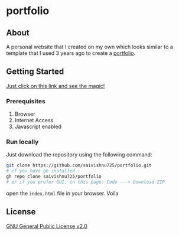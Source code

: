 # portfolio


## About <a name = "about"></a>

A personal website that I created on my own which looks similar to a template that I used 3 years ago to create a [portfolio](https://saivishnu-portfolio.netlify.app/).

## Getting Started <a name = "getting_started"></a>

<a href="" alt="the link"> Just click on this link and see the magic! </a>

### Prerequisites

1. Browser
2. Internet Access
3. Javascript enabled

### Run locally

Just download the repository using the following command:

```bash
git clone https://github.com/saivishnu725/portfolio.git
# if you have gh installed :
gh repo clone saivishnu725/portfolio
# or if you prefer GUI, in this page: Code ---> Download ZIP
```

open the `index.html` file in your browser. Voila

## License <a name = "license"></a>

[GNU General Public License v2.0](https://choosealicense.com/licenses/gpl-2.0/)
